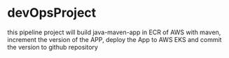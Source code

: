 # devOpsProject
this pipeline project will build java-maven-app in ECR of AWS with maven, increment the version of the APP,
deploy the App to  AWS EKS and commit the version to github repository


